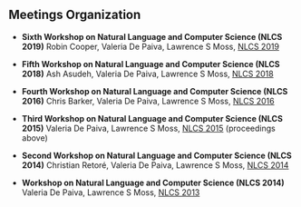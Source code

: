 ##  Meetings Organization

* **Sixth Workshop on Natural Language and Computer Science (NLCS 2019)**
  Robin Cooper, Valeria De Paiva, Lawrence S Moss, [NLCS 2019]()

* **Fifth Workshop on Natural Language and Computer Science (NLCS 2018)**
  Ash Asudeh, Valeria De Paiva, Lawrence S Moss, [NLCS 2018](https://iulg.sitehost.iu.edu/nlcs2018.html)

* **Fourth Workshop on Natural Language and Computer Science (NLCS 2016)**
  Chris Barker, Valeria De Paiva, Lawrence S Moss, [NLCS 2016](https://iulg.sitehost.iu.edu/nlcs16.html)

* **Third Workshop on Natural Language and Computer Science (NLCS 2015)**
   Valeria De Paiva, Lawrence S Moss, [NLCS 2015](https://easychair.org/smart-program/NLCS'15/index.html) (proceedings above)
  
* **Second Workshop on Natural Language and Computer Science (NLCS 2014)**
  Christian Retoré, Valeria De Paiva, Lawrence S Moss, [NLCS 2014](https://easychair.org/smart-program/VSL2014/NLCS-program.html)

* **Workshop on Natural Language and Computer Science (NLCS 2014)**
 Valeria De Paiva, Lawrence S Moss, [NLCS 2013](https://iulg.sitehost.iu.edu/nlcs2013.html)
